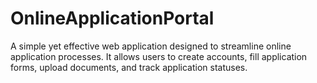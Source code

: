 # OnlineApplicationPortal
A simple yet effective web application designed to streamline online application processes. It allows users to create accounts, fill application forms, upload documents, and track application statuses.

